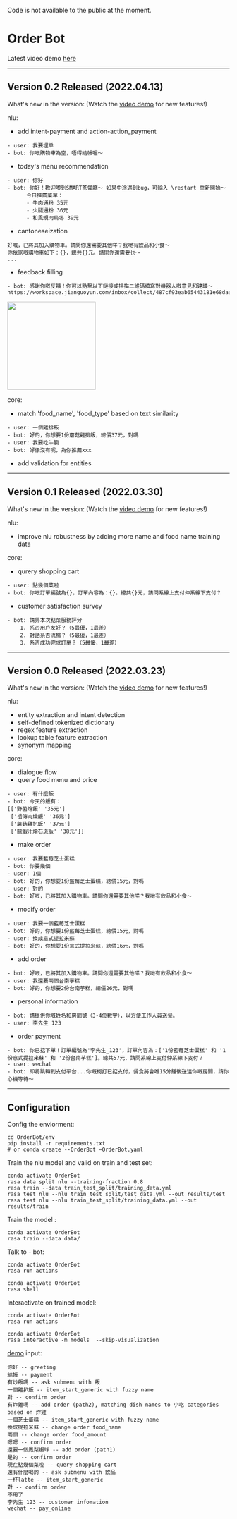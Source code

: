 Code is not available to the public at the moment.

# Order Bot

Latest video demo [here](https://x1a-alioss.oss-cn-shenzhen.aliyuncs.com/OrderBot_v02_demo.mov)

---
## Version 0.2 Released (2022.04.13)
What's new in the version: (Watch the [video demo](https://s3.us-west-2.amazonaws.com/secure.notion-static.com/a360605a-336e-47ce-9b95-8fc9ddc9e9c2/Untitled.qt?X-Amz-Algorithm=AWS4-HMAC-SHA256&X-Amz-Content-Sha256=UNSIGNED-PAYLOAD&X-Amz-Credential=AKIAT73L2G45EIPT3X45%2F20220411%2Fus-west-2%2Fs3%2Faws4_request&X-Amz-Date=20220411T125353Z&X-Amz-Expires=86400&X-Amz-Signature=c56fd5ba2111a549371b7d3333a3e610678028299d015ba8afff2da71875fd57&X-Amz-SignedHeaders=host&response-content-disposition=filename%20%3D%22Untitled.qt%22&x-id=GetObject) for new features!)

nlu:
- add intent-payment and action-action_payment
```
- user: 我要埋单
- bot: 你嘅購物車為空，唔得結帳喔～
```
- today's menu recommendation
```
- user: 你好
- bot: 你好！歡迎嚟到SMART茶餐廳～ 如果中途遇到bug，可輸入 \restart 重新開始～ 
      今日推薦菜單：
      - 牛肉通粉 35元
      - 火腿通粉 36元
      - 和風蜆肉烏冬 39元
```
- cantoneseization
```
好嘅，已將其加入購物車。請問你還需要其他咩？我哋有飲品和小食～
你依家嘅購物車如下：{}，總共{}元。請問你還需要乜～
...
```
- feedback filling
```
- bot: 感謝你嘅反饋！你可以點擊以下鏈接或掃描二維碼填寫對機器人嘅意見和建議～ https://workspace.jianguoyun.com/inbox/collect/487cf93eab65443181e68daa0260b15c/submit
```
<img src="https://x1a-alioss.oss-cn-shenzhen.aliyuncs.com/feedback_QR.png"  width = "200" height = "200"/>

core:
- match 'food_name', 'food_type' based on text similarity
```
- user: 一個雞排飯
- bot: 好的，你想要1份蘑菇雞排飯，總價37元，對嗎
- user: 我要吃牛腩
- bot: 好像沒有呢，為你推薦xxx
```
- add validation for entities


---

## Version 0.1 Released (2022.03.30)

What's new in the version: (Watch the [video demo](https://s3.us-west-2.amazonaws.com/secure.notion-static.com/a812fd6a-6dac-4163-bb72-cac597e33867/Screen_Recording_2022-03-29_at_00.20.59.mov?X-Amz-Algorithm=AWS4-HMAC-SHA256&X-Amz-Content-Sha256=UNSIGNED-PAYLOAD&X-Amz-Credential=AKIAT73L2G45EIPT3X45%2F20220329%2Fus-west-2%2Fs3%2Faws4_request&X-Amz-Date=20220329T040935Z&X-Amz-Expires=86400&X-Amz-Signature=1d62e9f2c0398cbe9073cbf755c4f3b3c2c89bd146d34ceff9310e250a42f99a&X-Amz-SignedHeaders=host&response-content-disposition=filename%20%3D%22Screen%2520Recording%25202022-03-29%2520at%252000.20.59.mov%22&x-id=GetObject) for new features!)

nlu:

- improve nlu robustness by adding more name and food name training data

core:

- qurery shopping cart
```
- user: 點幾個菜啦
- bot: 你嘅訂單編號為{}，訂單內容為：{}。總共{}元，請問系線上支付仲系線下支付？
```
- customer satisfaction survey
```
- bot: 請畀本次點菜服務評分
    1. 系否用戶友好？（5最優，1最差）
    2. 對話系否流暢？（5最優，1最差）
    3. 系否成功完成訂單？（5最優，1最差）
```

---

## Version 0.0 Released (2022.03.23)

What's new in the version: (Watch the [video demo](https://s3.us-west-2.amazonaws.com/secure.notion-static.com/28fa8ec5-8b4b-4995-accf-f95aa095fe07/Screen_Recording_2022-03-22_at_14.07.37.mov?X-Amz-Algorithm=AWS4-HMAC-SHA256&X-Amz-Content-Sha256=UNSIGNED-PAYLOAD&X-Amz-Credential=AKIAT73L2G45EIPT3X45%2F20220329%2Fus-west-2%2Fs3%2Faws4_request&X-Amz-Date=20220329T041014Z&X-Amz-Expires=86400&X-Amz-Signature=1aa6cf78e0362424140c91ededbc8211d77fdd7fb52d9fd74c73a099c10fda4f&X-Amz-SignedHeaders=host&response-content-disposition=filename%20%3D%22Screen%2520Recording%25202022-03-22%2520at%252014.07.37.mov%22&x-id=GetObject) for new features!)

nlu:

- entity extraction and intent detection
- self-defined tokenized dictionary
- regex feature extraction
- lookup table feature extraction
- synonym mapping

core:

- dialogue flow
- query food menu and price
```
- user: 有什麼飯
- bot: 今天的飯有：
[['野菌燴飯' '35元']
 ['祖傳肉燥飯' '36元']
 ['蘑菇雞扒飯' '37元']
 ['龍蝦汁燴石斑飯' '38元']]
```
- make order
```
- user: 我要藍莓芝士蛋糕
- bot: 你要幾個
- user: 1個
- bot: 好的，你想要1份藍莓芝士蛋糕，總價15元，對嗎
- user: 對的
- bot: 好嘅，已將其加入購物車。請問你還需要其他咩？我哋有飲品和小食～
```
- modify order
```
- user: 我要一個藍莓芝士蛋糕
- bot: 好的，你想要1份藍莓芝士蛋糕，總價15元，對嗎
- user: 換成意式提拉米蘇
- bot: 好的，你想要1份意式提拉米蘇，總價16元，對嗎
```
- add order
```
- bot: 好嘅，已將其加入購物車。請問你還需要其他咩？我哋有飲品和小食～
- user: 我還要兩個台南芋糕
- bot: 好的，你想要2份台南芋糕，總價26元，對嗎
```
- personal information
```
- bot: 請提供你嘅姓名和房間號（3-4位數字），以方便工作人員送餐。
- user: 李先生 123
```
- order payment
```
- bot: 你已掂下單！訂單編號為'李先生_123'，訂單內容為：['1份藍莓芝士蛋糕' 和 '1份意式提拉米蘇' 和 '2份台南芋糕']。總共57元，請問系線上支付仲系線下支付？
- user: wechat
- bot: 即將跳轉到支付平台...你嘅柯打已掂支付，餐食將會喺15分鍾後送達你嘅房間，請你心機等待～
```

---

## Configuration

Config the enviorment:

```
cd OrderBot/env
pip install -r requirements.txt
# or conda create --OrderBot —OrderBot.yaml
```

Train the nlu model and valid on train and test set:

```
conda activate OrderBot
rasa data split nlu --training-fraction 0.8
rasa train --data train_test_split/training_data.yml
rasa test nlu --nlu train_test_split/test_data.yml --out results/test
rasa test nlu --nlu train_test_split/training_data.yml --out results/train
```

Train the model :

```
conda activate OrderBot
rasa train --data data/
```

Talk to - bot:

```
conda activate OrderBot
rasa run actions
```

```
conda activate OrderBot
rasa shell
```

Interactivate on trained model:

```
conda activate OrderBot
rasa run actions
```

```
conda activate OrderBot
rasa interactive -m models  --skip-visualization
```

[demo](https://x1a-alioss.oss-cn-shenzhen.aliyuncs.com/OrderBot_v02_demo.mov) input:
```
你好 -- greeting
結帳 -- payment
有炒飯嗎 -- ask submenu with 飯
一個雞扒飯 -- item_start_generic with fuzzy name
對 -- confirm order
有炸雞嗎 -- add order (path2), matching dish names to 小吃 categories based on 炸雞
一個芝士蛋糕 -- item_start_generic with fuzzy name
換成提拉米蘇 -- change order food_name
兩個 -- change order food_amount
嗯嗯 -- confirm order
還要一個鳳梨蝦球 -- add order (path1)
是的 -- confirm order
現在點幾個菜啦 -- query shopping cart
還有什麼喝的 -- ask submenu with 飲品
一杯latte -- item_start_generic
對 -- confirm order
不用了
李先生 123 -- customer infomation
wechat -- pay_online
```
